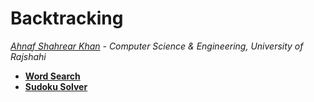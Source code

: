 # Backtracking
*[Ahnaf Shahrear Khan](https://github.com/ahnafshahrear) - Computer Science & Engineering, University of Rajshahi*

- **[Word Search](https://leetcode.com/problems/word-search/description/)**
- **[Sudoku Solver](https://leetcode.com/problems/sudoku-solver/description/)**
